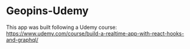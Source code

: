 # Geopins-Udemy
This app was built following a Udemy course:  
https://www.udemy.com/course/build-a-realtime-app-with-react-hooks-and-graphql/
